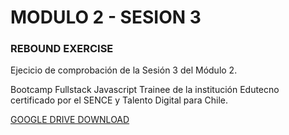 # MODULO 2 - SESION 3
### REBOUND EXERCISE

Ejecicio de comprobación de la Sesión 3 del Módulo 2.

Bootcamp Fullstack Javascript Trainee de la institución Edutecno certificado por el SENCE y Talento Digital para Chile.

[GOOGLE DRIVE DOWNLOAD](https://drive.google.com/file/d/1yDiMVhsvS9ziTBPOZUKUze-DbOd1jAjM/view?usp=drive_link)
